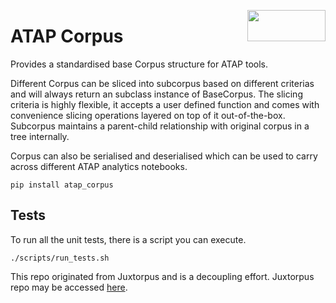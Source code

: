 <a href="https://atap.edu.au"><img src="https://www.atap.edu.au/atap-logo.png" width="125" height="50" align="right"></a>  
# ATAP Corpus

Provides a standardised base Corpus structure for ATAP tools.

Different Corpus can be sliced into subcorpus based on different criterias and will always return an subclass
instance of BaseCorpus.
The slicing criteria is highly flexible, it accepts a user defined function and comes with convenience slicing
operations layered on top of it out-of-the-box.
Subcorpus maintains a parent-child relationship with original corpus in a tree internally.

Corpus can also be serialised and deserialised which can be used to carry across different ATAP analytics notebooks.

```shell
pip install atap_corpus
```

[//]: # (### Extras: Viz:)

[//]: # ()
[//]: # (Out of the box, Corpus also comes with simple and quick visualisations such as word clouds, timelines etc.)

[//]: # ()
[//]: # (```shell)

[//]: # (pip install atap_corpus[viz])

[//]: # (```)

## Tests

To run all the unit tests, there is a script you can execute.

```shell
./scripts/run_tests.sh
```

This repo originated from Juxtorpus and is a decoupling effort.
Juxtorpus repo may be accessed [here](https://github.com/Sydney-Informatics-Hub/juxtorpus).
